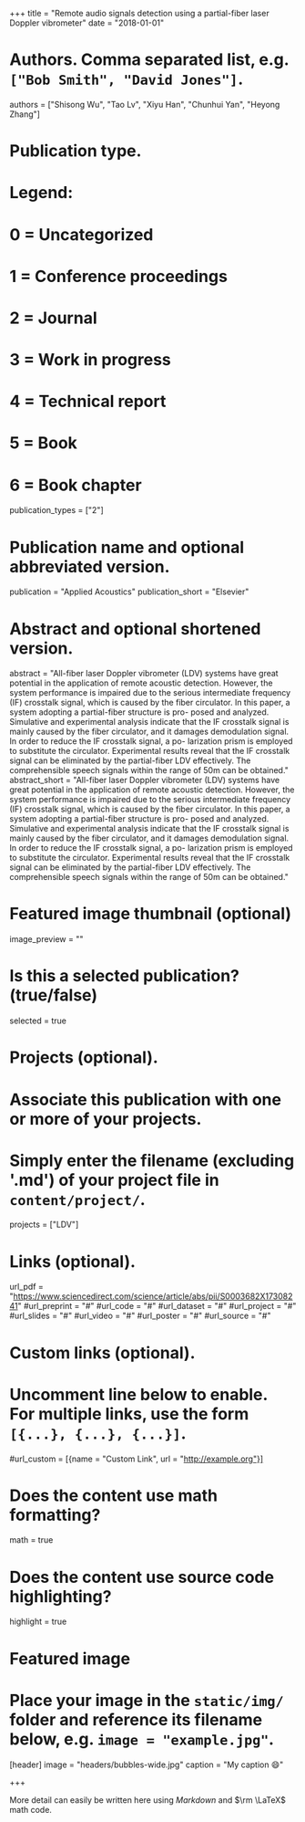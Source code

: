 +++
title = "Remote audio signals detection using a partial-fiber laser Doppler vibrometer"
date = "2018-01-01"

# Authors. Comma separated list, e.g. `["Bob Smith", "David Jones"]`.
authors = ["Shisong Wu", "Tao Lv", "Xiyu Han", "Chunhui Yan", "Heyong Zhang"]

# Publication type.
# Legend:
# 0 = Uncategorized
# 1 = Conference proceedings
# 2 = Journal
# 3 = Work in progress
# 4 = Technical report
# 5 = Book
# 6 = Book chapter
publication_types = ["2"]

# Publication name and optional abbreviated version.
publication = "Applied Acoustics"
publication_short = "Elsevier"

# Abstract and optional shortened version.
abstract = "All-fiber laser Doppler vibrometer (LDV) systems have great potential in the application of remote acoustic detection. However, the system performance is impaired due to the serious intermediate frequency (IF) crosstalk signal, which is caused by the fiber circulator. In this paper, a system adopting a partial-fiber structure is pro- posed and analyzed. Simulative and experimental analysis indicate that the IF crosstalk signal is mainly caused by the fiber circulator, and it damages demodulation signal. In order to reduce the IF crosstalk signal, a po- larization prism is employed to substitute the circulator. Experimental results reveal that the IF crosstalk signal can be eliminated by the partial-fiber LDV effectively. The comprehensible speech signals within the range of 50m can be obtained."
abstract_short = "All-fiber laser Doppler vibrometer (LDV) systems have great potential in the application of remote acoustic detection. However, the system performance is impaired due to the serious intermediate frequency (IF) crosstalk signal, which is caused by the fiber circulator. In this paper, a system adopting a partial-fiber structure is pro- posed and analyzed. Simulative and experimental analysis indicate that the IF crosstalk signal is mainly caused by the fiber circulator, and it damages demodulation signal. In order to reduce the IF crosstalk signal, a po- larization prism is employed to substitute the circulator. Experimental results reveal that the IF crosstalk signal can be eliminated by the partial-fiber LDV effectively. The comprehensible speech signals within the range of 50m can be obtained."

# Featured image thumbnail (optional)
image_preview = ""

# Is this a selected publication? (true/false)
selected = true

# Projects (optional).
#   Associate this publication with one or more of your projects.
#   Simply enter the filename (excluding '.md') of your project file in `content/project/`.
projects = ["LDV"]

# Links (optional).
url_pdf = "https://www.sciencedirect.com/science/article/abs/pii/S0003682X17308241"
#url_preprint = "#"
#url_code = "#"
#url_dataset = "#"
#url_project = "#"
#url_slides = "#"
#url_video = "#"
#url_poster = "#"
#url_source = "#"

# Custom links (optional).
#   Uncomment line below to enable. For multiple links, use the form `[{...}, {...}, {...}]`.
#url_custom = [{name = "Custom Link", url = "http://example.org"}]

# Does the content use math formatting?
math = true

# Does the content use source code highlighting?
highlight = true

# Featured image
# Place your image in the `static/img/` folder and reference its filename below, e.g. `image = "example.jpg"`.
[header]
image = "headers/bubbles-wide.jpg"
caption = "My caption :smile:"

+++

More detail can easily be written here using *Markdown* and $\rm \LaTeX$ math code.
